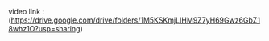 video link : (https://drive.google.com/drive/folders/1M5KSKmjLIHM9Z7yH69Gwz6GbZ18whz1O?usp=sharing)
